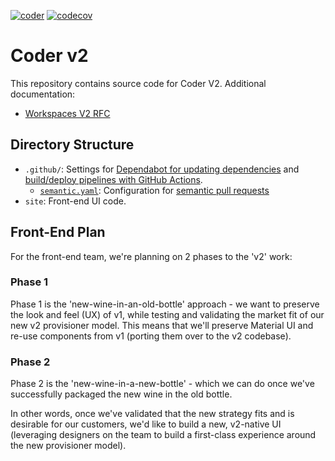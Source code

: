 [![coder](https://github.com/coder/coder/actions/workflows/coder.yaml/badge.svg)](https://github.com/coder/coder/actions/workflows/coder.yaml)
[![codecov](https://codecov.io/gh/coder/coder/branch/main/graph/badge.svg?token=TNLW3OAP6G)](https://codecov.io/gh/coder/coder)

# Coder v2

This repository contains source code for Coder V2. Additional documentation:

- [Workspaces V2 RFC](https://www.notion.so/coderhq/b48040da8bfe46eca1f32749b69420dd?v=a4e7d23495094644b939b08caba8e381&p=e908a8cd54804ddd910367abf03c8d0a)

## Directory Structure

- `.github/`: Settings for [Dependabot for updating dependencies](https://docs.github.com/en/code-security/supply-chain-security/customizing-dependency-updates) and [build/deploy pipelines with GitHub Actions](https://docs.github.com/en/actions/reference/workflow-syntax-for-github-actions).
  - [`semantic.yaml`](./github/semantic.yaml): Configuration for [semantic pull requests](https://github.com/apps/semantic-pull-requests)
- `site`: Front-end UI code.

## Front-End Plan

For the front-end team, we're planning on 2 phases to the 'v2' work:

### Phase 1

Phase 1 is the 'new-wine-in-an-old-bottle' approach - we want to preserve the look and feel (UX) of v1, while testing and validating the market fit of our new v2 provisioner model. This means that we'll preserve Material UI and re-use components from v1 (porting them over to the v2 codebase).

### Phase 2

Phase 2 is the 'new-wine-in-a-new-bottle' - which we can do once we've successfully packaged the new wine in the old bottle.

In other words, once we've validated that the new strategy fits and is desirable for our customers, we'd like to build a new, v2-native UI (leveraging designers on the team to build a first-class experience around the new provisioner model).
